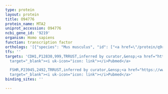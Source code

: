 ```yaml
---
type: protein
layout: protein
title: O94776
protein_name: MTA2
uniprot_accession: O94776
ncbi_gene_id: '9219'
organism: Homo sapiens
function: transcription factor
orthologs: '[{"species": "Mus musculus", "id": ["<a href=\"/protein/q9r190\">Q9R190</a>"]}, {"species": "Rattus norvegicus", "id": ["B2GV01"]}]'
tfs: ''
targets: 'CDH1,P12830,999,TRRUST,inferred by curator,&ensp;<a href="https://www.ncbi.nlm.nih.gov/pubmed/?term=20714342%5Buid%5D+OR+29087512%5Buid%5D"
  target="_blank"><i uk-icon="icon: link"></i>Pubmed</a>

  FSHR,P23945,2492,TRRUST,inferred by curator,&ensp;<a href="https://www.ncbi.nlm.nih.gov/pubmed/?term=23086931%5Buid%5D+OR+29087512%5Buid%5D"
  target="_blank"><i uk-icon="icon: link"></i>Pubmed</a>'
binding_sites: ''

---
```

